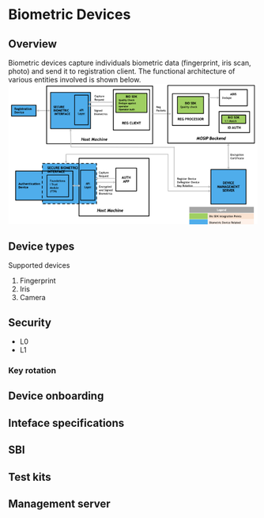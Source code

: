 # Biometric Devices

## Overview
Biometric devices capture individuals biometric data (fingerprint, iris scan, photo) and send it to registration client.  The functional architecture of various entities involved is shown below.
![](_images/sdk.jpg)

## Device types 
Supported devices
1. Fingerprint
1. Iris
1. Camera

## Security
* L0
* L1

### Key rotation

## Device onboarding

## Inteface specifications

## SBI

## Test kits

## Management server




 






